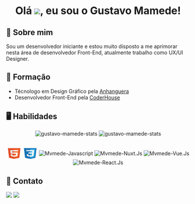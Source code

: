 <h1 align="center"> 
 Olá <img src="https://raw.githubusercontent.com/iampavangandhi/iampavangandhi/master/gifs/Hi.gif" width="30px">,  eu sou o Gustavo Mamede! 

</h1>

## 📖 Sobre mim
Sou um desenvolvedor iniciante e estou muito disposto a me aprimorar nesta área de desenvolvedor Front-End, atualmente trabalho como UX/UI Designer.

## 📖 Formação
- Técnologo em Design Gráfico pela [Anhanguera](https://www.anhanguera.com)
- Desenvolvedor Front-End pela [CoderHouse](https://www.coderhouse.com)


## 🖥 Habilidades

<p align="center"> 
<img src="https://github-readme-stats.vercel.app/api?username=mvmede&theme=blueberry&show_icons=true&hide_border=true&count_private=false" alt="gustavo-mamede-stats"/> 
<img src="https://github-readme-streak-stats.herokuapp.com/?user=mvmede&theme=blueberry&hide_border=true" alt="gustavo-mamede-stats"/>  
</p>

<div align="center" style="display: inline_block "><br>
  <img align="center" alt="Mvmede-HTML" height="30" width="40" src="https://raw.githubusercontent.com/devicons/devicon/6910f0503efdd315c8f9b858234310c06e04d9c0/icons/html5/html5-original.svg">
  <img align="center" alt="Mvmede-CSS" height="30" width="40" src="https://raw.githubusercontent.com/devicons/devicon/6910f0503efdd315c8f9b858234310c06e04d9c0/icons/css3/css3-original.svg">
  <img align="center" alt="Mvmede-Javascript" height="30" width="40" src="https://cdn.jsdelivr.net/gh/devicons/devicon@latest/icons/javascript/javascript-plain.svg">     
  <img align="center" alt="Mvmede-Nuxt.Js" height="30" width="40" src="https://cdn.jsdelivr.net/gh/devicons/devicon@latest/icons/nuxtjs/nuxtjs-original.svg">     
  <img align="center" alt="Mvmede-Vue.Js" height="30" width="40" src="https://cdn.jsdelivr.net/gh/devicons/devicon@latest/icons/vuejs/vuejs-original.svg">  
  <img align="center" alt="Mvmede-React.Js" height="30" width="40" src="https://cdn.jsdelivr.net/gh/devicons/devicon@latest/icons/react/react-original.svg"> 

</div>

## 📱 Contato

<div>
  <a href="mailto:gustavomamede99@gmail.com"><img src="https://img.shields.io/badge/-Gmail-c14438?style=for-the-badge&logo=gmail&logoColor=white" target="_blank"></a>
  <a href="https://www.linkedin.com/in/gustavo-mamede-3a371818b/" target="_blank"><img src="https://img.shields.io/badge/-LinkedIn-%230077B5?style=for-the-badge&logo=linkedin&logoColor=white" target="_blank"></a> 
</div>
